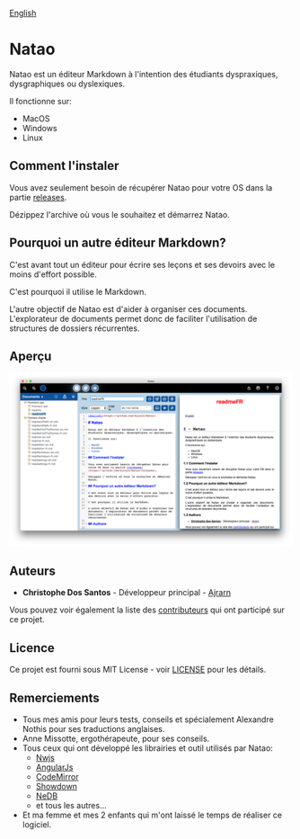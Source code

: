 [English](https://github.com/Ajrarn/Natao)

# Natao

Natao est un éditeur Markdown à l'intention des étudiants dyspraxiques, dysgraphiques ou dyslexiques.

Il fonctionne sur:

- MacOS
- Windows
- Linux

## Comment l'instaler

Vous avez seulement besoin de récupérer Natao pour votre OS dans la partie [releases](https://github.com/Ajrarn/Natao/releases).

Dézippez l'archive où vous le souhaitez et démarrez Natao.

## Pourquoi un autre éditeur Markdown?

C'est avant tout un éditeur pour écrire ses leçons et ses devoirs avec le moins d'effort possible.

C'est pourquoi il utilise le Markdown.

L'autre objectif de Natao est d'aider à organiser ces documents. L'explorateur de documents permet donc de faciliter l'utilisation de structures de dossiers récurrentes.

## Aperçu

![NataoScreen](./NataoScreen.png)

## Auteurs

* **Christophe Dos Santos** - Développeur principal - [Ajrarn](https://github.com/Ajrarn)

Vous pouvez voir également la liste des [contributeurs](https://github.com/Ajrarn/Natao/contributors) qui ont participé sur ce projet.

## Licence

Ce projet est fourni sous  MIT License - voir [LICENSE](LICENSE) pour les détails.

## Remerciements

* Tous mes amis pour leurs tests, conseils et spécialement Alexandre Nothis pour ses traductions anglaises.
* Anne Missotte, ergothérapeute, pour ses conseils.
* Tous ceux qui ont développé les librairies et outil utilisés par Natao:
	* [Nwjs](http://nwjs.io/)
    * [AngularJs](https://angularjs.org/)
    * [CodeMirror](https://codemirror.net/)
    * [Showdown](https://github.com/showdownjs/showdown)
    * [NeDB](https://github.com/louischatriot/nedb)
    * et tous les autres...
* Et ma femme et mes 2 enfants qui m'ont laissé le temps de réaliser ce logiciel.